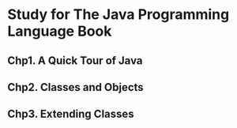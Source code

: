 # Study for The Java Programming Language Book

## Chp1. A Quick Tour of Java

## Chp2. Classes and Objects

## Chp3. Extending Classes

